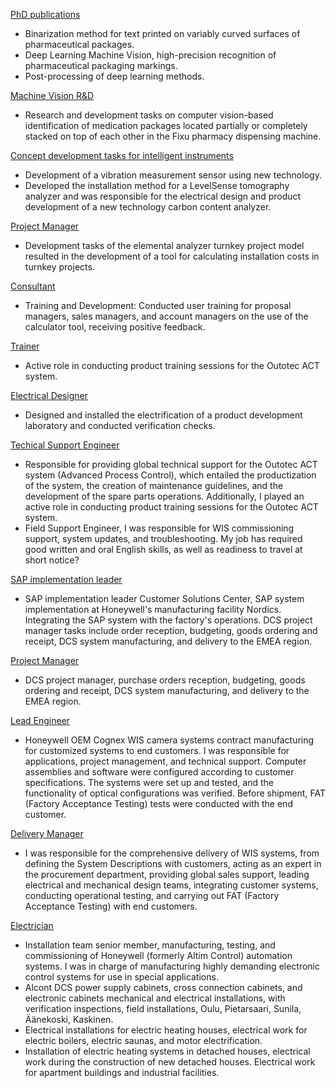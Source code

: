 [PhD publications](taidot.md#phd-publications)
- Binarization method for text printed on variably curved surfaces of pharmaceutical packages.
- Deep Learning Machine Vision, high-precision recognition of pharmaceutical packaging markings.
- Post-processing of deep learning methods.

[Machine Vision R&D](taidot.md#machine-vision-rd)
- Research and development tasks on computer vision-based identification of medication packages located partially or completely stacked on top of each other in the Fixu pharmacy dispensing machine.

[Concept development tasks for intelligent instruments](taidot.md#concept-development-tasks-for-intelligent-instruments)
- Development of a vibration measurement sensor using new technology.
- Developed the installation method for a LevelSense tomography analyzer and was responsible for the electrical design and product development of a new technology carbon content analyzer.

[Project Manager](taidot.md#project-manager)
- Development tasks of the elemental analyzer turnkey project model resulted in the development of a tool for calculating installation costs in turnkey projects.

[Consultant](taidot.md#consultant)
- Training and Development: Conducted user training for proposal managers, sales managers, and account managers on the use of the calculator tool, receiving positive feedback.

[Trainer](taidot.md#trainer)
- Active role in conducting product training sessions for the Outotec ACT system.

[Electrical Designer](taidot.md#electrical-designer)
- Designed and installed the electrification of a product development laboratory and conducted verification checks.

[Techical Support Engineer](taidot.md#techical-support-engineer)
- Responsible for providing global technical support for the Outotec ACT system (Advanced Process Control), which entailed the productization of the system, the creation of maintenance guidelines, and the development of the spare parts operations. Additionally, I played an active role in conducting product training sessions for the Outotec ACT system.
- Field Support Engineer, I was responsible for WIS commissioning support, system updates, and troubleshooting. My job has required good written and oral English skills, as well as readiness to travel at short notice?

[SAP implementation leader](taidot.md#sap-implementation-leader)
- SAP implementation leader Customer Solutions Center, SAP system implementation at Honeywell's manufacturing facility Nordics. Integrating the SAP system with the factory's operations. DCS project manager tasks include order reception, budgeting, goods ordering and receipt, DCS system manufacturing, and delivery to the EMEA region.

[Project Manager](taidot.md#project-manager)
- DCS project manager, purchase orders reception, budgeting, goods ordering and receipt, DCS system manufacturing, and delivery to the EMEA region.

[Lead Engineer](taidot.md#lead-engineer)
- Honeywell OEM Cognex WIS camera systems contract manufacturing for customized systems to end customers. I was responsible for applications, project management, and technical support. Computer assemblies and software were configured according to customer specifications. The systems were set up and tested, and the functionality of optical configurations was verified. Before shipment, FAT (Factory Acceptance Testing) tests were conducted with the end customer.

[Delivery Manager](taidot.md#delivery-manager)
- I was responsible for the comprehensive delivery of WIS systems, from defining the System Descriptions with customers, acting as an expert in the procurement department, providing global sales support, leading electrical and mechanical design teams, integrating customer systems, conducting operational testing, and carrying out FAT (Factory Acceptance Testing) with end customers.

[Electrician](electrician.md)

- Installation team senior member, manufacturing, testing, and commissioning of Honeywell (formerly Altim Control) automation systems. I was in charge of manufacturing highly demanding electronic control systems for use in special applications.
- Alcont DCS power supply cabinets, cross connection cabinets, and electronic cabinets mechanical and electrical installations, with verification inspections, field installations, Oulu, Pietarsaari, Sunila, Äänekoski, Kaskinen.
- Electrical installations for electric heating houses, electrical work for electric boilers, electric saunas, and motor electrification.
- Installation of electric heating systems in detached houses, electrical work during the construction of new detached houses. Electrical work for apartment buildings and industrial facilities.
